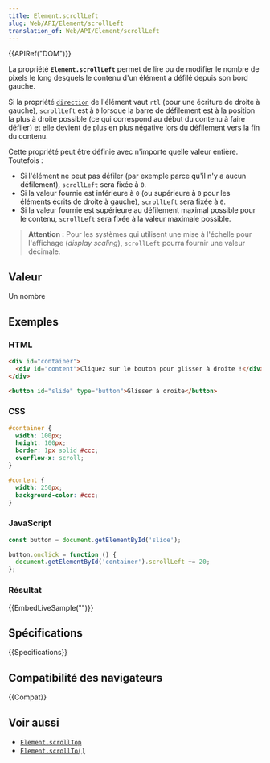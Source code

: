 ```yaml
---
title: Element.scrollLeft
slug: Web/API/Element/scrollLeft
translation_of: Web/API/Element/scrollLeft
---
```


{{APIRef("DOM")}}

La propriété **`Element.scrollLeft`** permet de lire ou de modifier le nombre de pixels le long desquels le contenu d'un élément a défilé depuis son bord gauche.

Si la propriété [`direction`](/fr/docs/Web/CSS/direction) de l'élément vaut `rtl` (pour une écriture de droite à gauche), `scrollLeft` est à `0` lorsque la barre de défilement est à la position la plus à droite possible (ce qui correspond au début du contenu à faire défiler) et elle devient de plus en plus négative lors du défilement vers la fin du contenu.

Cette propriété peut être définie avec n'importe quelle valeur entière. Toutefois&nbsp;:

- Si l'élément ne peut pas défiler (par exemple parce qu'il n'y a aucun défilement), `scrollLeft` sera fixée à `0`.
- Si la valeur fournie est inférieure à `0` (ou supérieure à `0` pour les éléments écrits de droite à gauche), `scrollLeft` sera fixée à `0`.
- Si la valeur fournie est supérieure au défilement maximal possible pour le contenu, `scrollLeft` sera fixée à la valeur maximale possible.

> **Attention :** Pour les systèmes qui utilisent une mise à l'échelle pour l'affichage (<i lang="en">display scaling</i>), `scrollLeft` pourra fournir une valeur décimale.

## Valeur

Un nombre

## Exemples

### HTML

```html
<div id="container">
  <div id="content">Cliquez sur le bouton pour glisser à droite !</div>
</div>

<button id="slide" type="button">Glisser à droite</button>
```

### CSS

```css
#container {
  width: 100px;
  height: 100px;
  border: 1px solid #ccc;
  overflow-x: scroll;
}

#content {
  width: 250px;
  background-color: #ccc;
}
```

### JavaScript

```js
const button = document.getElementById('slide');

button.onclick = function () {
  document.getElementById('container').scrollLeft += 20;
};
```

### Résultat

{{EmbedLiveSample("")}}

## Spécifications

{{Specifications}}

## Compatibilité des navigateurs

{{Compat}}

## Voir aussi

- [`Element.scrollTop`](/fr/docs/Web/API/Element/scrollTop)
- [`Element.scrollTo()`](/fr/docs/Web/API/Element/scrollTo)
